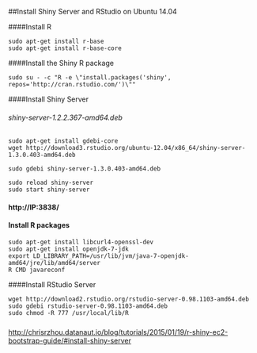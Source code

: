 ##Install Shiny Server and RStudio on Ubuntu 14.04

####Install R 
```
sudo apt-get install r-base
sudo apt-get install r-base-core
```
####Install the Shiny R package
```
sudo su - -c "R -e \"install.packages('shiny', repos='http://cran.rstudio.com/')\""
```
####Install Shiny Server
###### shiny-server-1.2.2.367-amd64.deb
```
sudo apt-get install gdebi-core
wget http://download3.rstudio.org/ubuntu-12.04/x86_64/shiny-server-1.3.0.403-amd64.deb

sudo gdebi shiny-server-1.3.0.403-amd64.deb
```
```
sudo reload shiny-server
sudo start shiny-server
```

#### http://IP:3838/
#### Install R packages
```
sudo apt-get install libcurl4-openssl-dev 
sudo apt-get install openjdk-7-jdk
export LD_LIBRARY_PATH=/usr/lib/jvm/java-7-openjdk-amd64/jre/lib/amd64/server
R CMD javareconf 
```
####Install RStudio Server
```
wget http://download2.rstudio.org/rstudio-server-0.98.1103-amd64.deb
sudo gdebi rstudio-server-0.98.1103-amd64.deb
sudo chmod -R 777 /usr/local/lib/R
```

#####
http://chrisrzhou.datanaut.io/blog/tutorials/2015/01/19/r-shiny-ec2-bootstrap-guide/#install-shiny-server
